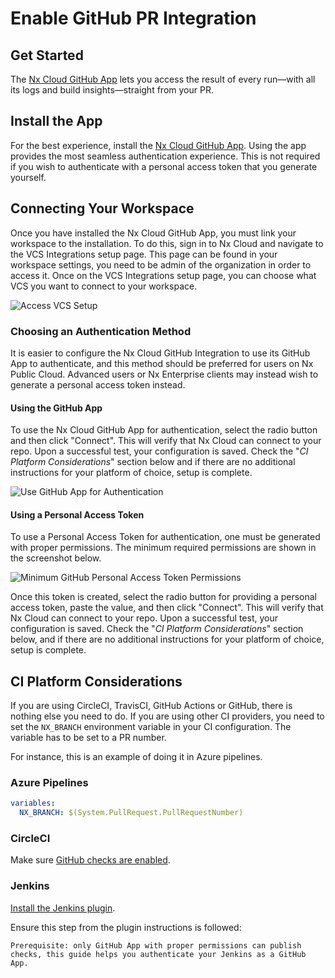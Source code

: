 # Enable GitHub PR Integration

## Get Started

The [Nx Cloud GitHub App](https://github.com/marketplace/official-nx-cloud-app) lets you access the result of every run—with all its logs and build insights—straight from your PR.

## Install the App

For the best experience, install the [Nx Cloud GitHub App](https://github.com/marketplace/official-nx-cloud-app). Using the app provides the most seamless authentication experience. This is not required if you wish to authenticate with a personal access token that you generate yourself.

## Connecting Your Workspace

Once you have installed the Nx Cloud GitHub App, you must link your workspace to the installation. To do this, sign in to Nx Cloud and navigate to the VCS Integrations setup page. This page can be found in your workspace settings, you need to be admin of the organization in order to access it.
Once on the VCS Integrations setup page, you can choose what VCS you want to connect to your workspace.

![Access VCS Setup](/nx-cloud/set-up/access-vcs-setup.webp)

### Choosing an Authentication Method

It is easier to configure the Nx Cloud GitHub Integration to use its GitHub App to authenticate, and this method should be preferred for users on Nx Public Cloud. Advanced users or Nx Enterprise clients may instead wish to generate a personal access token instead.

#### Using the GitHub App

To use the Nx Cloud GitHub App for authentication, select the radio button and then click "Connect".
This will verify that Nx Cloud can connect to your repo. Upon a successful test, your configuration is saved.
Check the "_CI Platform Considerations_" section below and if there are no additional instructions for your platform of choice, setup is complete.

![Use GitHub App for Authentication](/nx-cloud/set-up/use-github-app-auth.webp)

#### Using a Personal Access Token

To use a Personal Access Token for authentication, one must be generated with proper permissions. The minimum required permissions are shown in the screenshot below.

![Minimum GitHub Personal Access Token Permissions](/nx-cloud/set-up/minimal-github-access-token.png)

Once this token is created, select the radio button for providing a personal access token, paste the value, and then click "Connect". This will verify that Nx Cloud can connect to your repo. Upon a successful test, your configuration is saved. Check the "_CI Platform Considerations_" section below, and if there are no additional instructions for your platform of choice, setup is complete.

## CI Platform Considerations

If you are using CircleCI, TravisCI, GitHub Actions or GitHub, there is nothing else you need to do. If you are using other CI providers, you need to set the `NX_BRANCH` environment variable in your CI configuration. The variable has to be set to a PR number.

For instance, this is an example of doing it in Azure pipelines.

### Azure Pipelines

```yml
variables:
  NX_BRANCH: $(System.PullRequest.PullRequestNumber)
```

### CircleCI

Make sure [GitHub checks are enabled](https://circleci.com/docs/2.0/enable-checks/#to-enable-github-checks).

### Jenkins

[Install the Jenkins plugin](https://plugins.jenkins.io/github-checks/).

Ensure this step from the plugin instructions is followed:

    Prerequisite: only GitHub App with proper permissions can publish checks, this guide helps you authenticate your Jenkins as a GitHub App.
